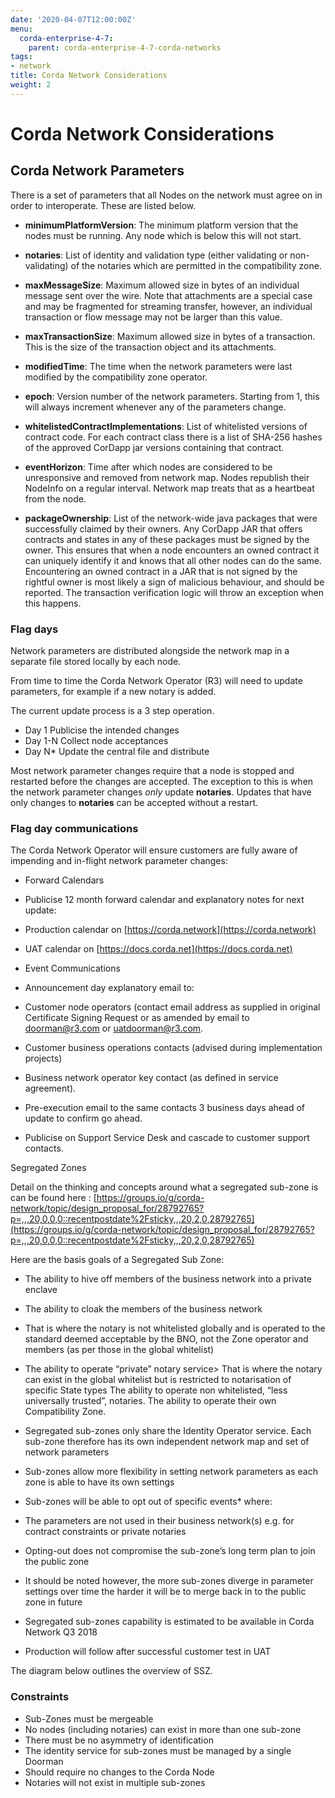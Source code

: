 ```yaml
---
date: '2020-04-07T12:00:00Z'
menu:
  corda-enterprise-4-7:
    parent: corda-enterprise-4-7-corda-networks
tags:
- network
title: Corda Network Considerations
weight: 2
---
```



# Corda Network Considerations


## Corda Network Parameters

There is a set of parameters that all Nodes on the network must agree on in order to interoperate. These are listed below.


* **minimumPlatformVersion**: 
The minimum platform version that the nodes must be running. Any node which is below this will not start.


* **notaries**: 
List of identity and validation type (either validating or non-validating) of the notaries which are permitted in the compatibility zone.


* **maxMessageSize**: 
Maximum allowed size in bytes of an individual message sent over the wire. Note that attachments are a special case and may be fragmented for streaming transfer, however, an individual transaction or flow message may not be larger than this value.


* **maxTransactionSize**: 
Maximum allowed size in bytes of a transaction. This is the size of the transaction object and its attachments.


* **modifiedTime**: 
The time when the network parameters were last modified by the compatibility zone operator.


* **epoch**: 
Version number of the network parameters. Starting from 1, this will always increment whenever any of the parameters change.


* **whitelistedContractImplementations**: 
List of whitelisted versions of contract code. For each contract class there is a list of SHA-256 hashes of the approved CorDapp jar versions containing that contract.


* **eventHorizon**: 
Time after which nodes are considered to be unresponsive and removed from network map. Nodes republish their NodeInfo on a regular interval. Network map treats that as a heartbeat from the node.


* **packageOwnership**: 
List of the network-wide java packages that were successfully claimed by their owners. Any CorDapp JAR that offers contracts and states in any of these packages must be signed by the owner. This ensures that when a node encounters an owned contract it can uniquely identify it and knows that all other nodes can do the same. Encountering an owned contract in a JAR that is not signed by the rightful owner is most likely a sign of malicious behaviour, and should be reported. The transaction verification logic will throw an exception when this happens.




### Flag days

Network parameters are distributed alongside the network map in a separate file stored locally by each node.

From time to time the Corda Network Operator (R3) will need to update parameters, for example if a new notary is added.

The current update process is a 3 step operation.


* Day 1 Publicise the intended changes
* Day 1-N Collect node acceptances
* Day N* Update the central file and distribute

Most network parameter changes require that a node is stopped and restarted before the changes are accepted. The exception to this is when the network parameter changes _only_ update **notaries**. Updates that have only changes to **notaries** can be accepted without a restart.


### Flag day communications

The Corda Network Operator will ensure customers are fully aware of impending and in-flight network parameter changes:


* Forward Calendars


* Publicise 12 month forward calendar and explanatory notes for next update:
* Production calendar on [https://corda.network](https://corda.network)
* UAT calendar on [https://docs.corda.net](https://docs.corda.net)


* Event Communications


* Announcement day explanatory email to:


* Customer node operators (contact email address as supplied in original Certificate Signing Request or as amended by email to [doorman@r3.com](mailto:doorman@r3.com) or [uatdoorman@r3.com](mailto:uatdoorman@r3.com).
* Customer business operations contacts (advised during implementation projects)
* Business network operator key contact (as defined in service agreement).


* Pre-execution email to the same contacts 3 business days ahead of update to confirm go ahead.
* Publicise on Support Service Desk and cascade to customer support contacts.

Segregated Zones

Detail on the thinking and concepts around what a segregated sub-zone is can be found here : [https://groups.io/g/corda-network/topic/design_proposal_for/28792765?p=,,,20,0,0,0::recentpostdate%2Fsticky,,,20,2,0,28792765](https://groups.io/g/corda-network/topic/design_proposal_for/28792765?p=,,,20,0,0,0::recentpostdate%2Fsticky,,,20,2,0,28792765)

Here are the basis goals of a Segregated Sub Zone:


* The ability to hive off members of the business network into a private enclave
* The ability to cloak the members of the business network
* That is where the notary is not whitelisted globally and is operated to the standard deemed acceptable by the BNO, not the Zone operator and members (as per those in the global whitelist)
* The ability to operate “private” notary service> 
That is where the notary can exist in the global whitelist but is restricted to notarisation of specific State types
The ability to operate non whitelisted, “less universally trusted”, notaries.
The ability to operate their own Compatibility Zone.

* Segregated sub-zones only share the Identity Operator service. Each sub-zone therefore has its own independent network map and set of network parameters
* Sub-zones allow more flexibility in setting network parameters as each zone is able to have its own settings
* Sub-zones will be able to opt out of specific events* where:


* The parameters are not used in their business network(s) e.g. for contract constraints or private notaries
* Opting-out does not compromise the sub-zone’s long term plan to join the public zone


* It should be noted however, the more sub-zones diverge in parameter settings over time the harder it will be to merge back in to the public zone in future
* Segregated sub-zones capability is estimated to be available in Corda Network Q3 2018
* Production will follow after successful customer test in UAT

The diagram below outlines the overview of SSZ.



### Constraints


* Sub-Zones must be mergeable
* No nodes (including notaries) can exist in more than one sub-zone
* There must be no asymmetry of identification
* The identity service for sub-zones must be managed by a single Doorman
* Should require no changes to the Corda Node
* Notaries will not exist in multiple sub-zones

